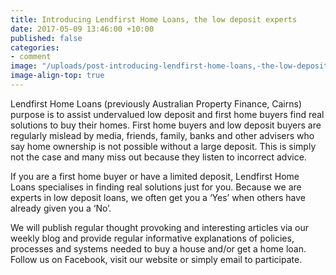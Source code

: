 ```yaml
---
title: Introducing Lendfirst Home Loans, the low deposit experts
date: 2017-05-09 13:46:00 +10:00
published: false
categories:
- comment
image: "/uploads/post-introducing-lendfirst-home-loans,-the-low-deposit-experts.jpg"
image-align-top: true
---
```


Lendfirst Home Loans (previously Australian Property Finance, Cairns) purpose is to assist undervalued low deposit and first home buyers find real solutions to buy their homes. First home buyers and low deposit buyers are regularly mislead by media, friends, family, banks and other advisers who say home ownership is not possible without a large deposit. This is simply not the case and many miss out because they listen to incorrect advice.

If you are a first home buyer or have a limited deposit, Lendfirst Home Loans specialises in finding real solutions just for you.  Because we are experts in low deposit loans, we often get you a ‘Yes’ when others have already given you a ‘No’.

We will publish regular thought provoking and interesting articles via our weekly blog and provide regular informative explanations of policies, processes and systems needed to buy a house and/or get a home loan. Follow us on Facebook, visit our website or simply email to participate.
